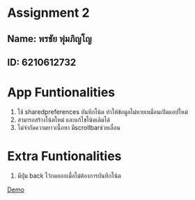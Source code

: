 # Assignment 2

## Name: พรชัย พุ่มภิญโญ
## ID:  6210612732

# App Funtionalities
1. ใช้ sharedpreferences บันทึกโน้ต ทำให้ข้อมูลไม่หายเหมือนเปิดแอปใหม่
2. สามารถสร้างโน้ตใหม่ และแก้ไขโน้ตเดิมได้
3. ไม่จำกัดความยาวเนื้อหา มีscrollbarช่วยเลื่อน

# Extra Funtionalities
1. มีปุ่ม back ไว้กดออกเมื่อไม่ต้องการบันทึกโน้ต

[Demo](https://youtu.be/6tPiSku9Yt0)
